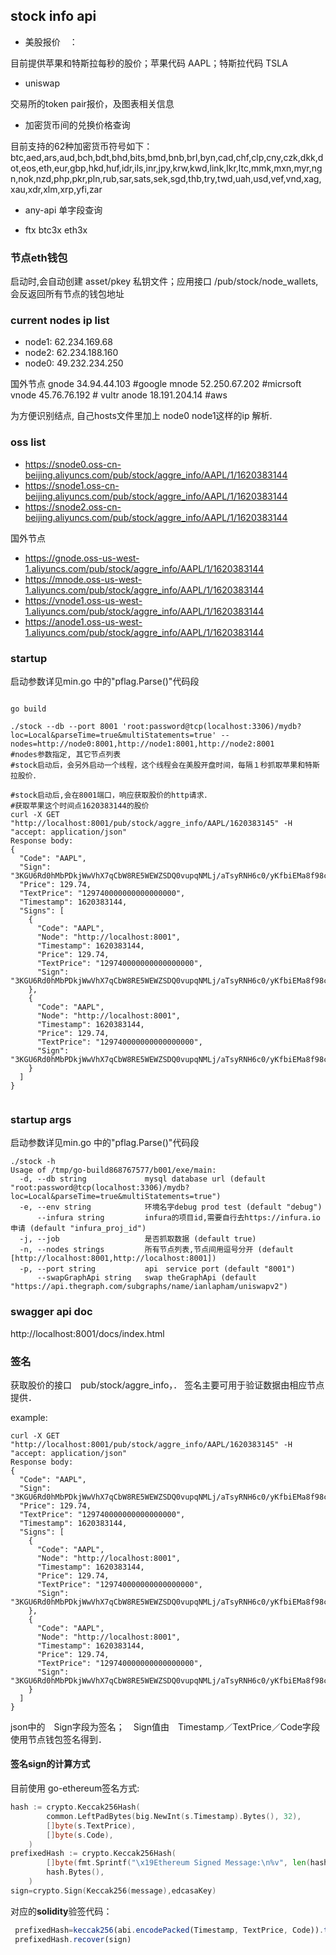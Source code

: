 
## stock info api
- 美股报价　：

目前提供苹果和特斯拉每秒的股价；苹果代码 AAPL；特斯拉代码 TSLA

- uniswap

交易所的token pair报价，及图表相关信息

- 加密货币间的兑换价格查询

目前支持的62种加密货币符号如下：btc,aed,ars,aud,bch,bdt,bhd,bits,bmd,bnb,brl,byn,cad,chf,clp,cny,czk,dkk,dot,eos,eth,eur,gbp,hkd,huf,idr,ils,inr,jpy,krw,kwd,link,lkr,ltc,mmk,mxn,myr,ngn,nok,nzd,php,pkr,pln,rub,sar,sats,sek,sgd,thb,try,twd,uah,usd,vef,vnd,xag,xau,xdr,xlm,xrp,yfi,zar

- any-api 单字段查询

- ftx btc3x eth3x

### 节点eth钱包
启动时,会自动创建 asset/pkey 私钥文件；应用接口 /pub/stock/node_wallets,会反返回所有节点的钱包地址


### current nodes ip list 
- node1: 62.234.169.68
- node2: 62.234.188.160 
- node0: 49.232.234.250

国外节点
gnode 34.94.44.103   #google
mnode 52.250.67.202  #micrsoft
vnode 45.76.76.192  # vultr
anode 18.191.204.14  #aws

为方便识别结点, 自己hosts文件里加上 node0 node1这样的ip 解析.
### oss list
- https://snode0.oss-cn-beijing.aliyuncs.com/pub/stock/aggre_info/AAPL/1/1620383144
- https://snode1.oss-cn-beijing.aliyuncs.com/pub/stock/aggre_info/AAPL/1/1620383144
- https://snode2.oss-cn-beijing.aliyuncs.com/pub/stock/aggre_info/AAPL/1/1620383144

国外节点
- https://gnode.oss-us-west-1.aliyuncs.com/pub/stock/aggre_info/AAPL/1/1620383144
- https://mnode.oss-us-west-1.aliyuncs.com/pub/stock/aggre_info/AAPL/1/1620383144
- https://vnode1.oss-us-west-1.aliyuncs.com/pub/stock/aggre_info/AAPL/1/1620383144
- https://anode1.oss-us-west-1.aliyuncs.com/pub/stock/aggre_info/AAPL/1/1620383144





### startup 
启动参数详见min.go 中的"pflag.Parse()"代码段
```shell script

go build 

./stock --db --port 8001 'root:password@tcp(localhost:3306)/mydb?loc=Local&parseTime=true&multiStatements=true' --nodes=http://node0:8001,http://node1:8001,http://node2:8001
#nodes参数指定, 其它节点列表
#stock启动后，会另外启动一个线程，这个线程会在美股开盘时间，每隔１秒抓取苹果和特斯拉股价．

#stock启动后,会在8001端口，响应获取股价的http请求．
#获取苹果这个时间点1620383144的股价
curl -X GET "http://localhost:8001/pub/stock/aggre_info/AAPL/1620383145" -H "accept: application/json"
Response body:
{
  "Code": "AAPL",
  "Sign": "3KGU6Rd0hMbPDkjWwVhX7qCbW8RE5WEWZSDQ0vupqNMLj/aTsyRNH6c0/yKfbiEMa8f98cGkUK1vyrR6AQrlNQE=",
  "Price": 129.74,
  "TextPrice": "129740000000000000000",
  "Timestamp": 1620383144,
  "Signs": [
    {
      "Code": "AAPL",
      "Node": "http://localhost:8001",
      "Timestamp": 1620383144,
      "Price": 129.74,
      "TextPrice": "129740000000000000000",
      "Sign": "3KGU6Rd0hMbPDkjWwVhX7qCbW8RE5WEWZSDQ0vupqNMLj/aTsyRNH6c0/yKfbiEMa8f98cGkUK1vyrR6AQrlNQE="
    },
    {
      "Code": "AAPL",
      "Node": "http://localhost:8001",
      "Timestamp": 1620383144,
      "Price": 129.74,
      "TextPrice": "129740000000000000000",
      "Sign": "3KGU6Rd0hMbPDkjWwVhX7qCbW8RE5WEWZSDQ0vupqNMLj/aTsyRNH6c0/yKfbiEMa8f98cGkUK1vyrR6AQrlNQE="
    }
  ]
}


```
### startup args
启动参数详见min.go 中的"pflag.Parse()"代码段

```shell script
./stock -h
Usage of /tmp/go-build868767577/b001/exe/main:
  -d, --db string             mysql database url (default "root:password@tcp(localhost:3306)/mydb?loc=Local&parseTime=true&multiStatements=true")
  -e, --env string            环境名字debug prod test (default "debug")
      --infura string         infura的项目id,需要自行去https://infura.io申请 (default "infura_proj_id")
  -j, --job                   是否抓取数据 (default true)
  -n, --nodes strings         所有节点列表,节点间用逗号分开 (default [http://localhost:8001,http://localhost:8001])
  -p, --port string           api　service port (default "8001")
      --swapGraphApi string   swap theGraphApi (default "https://api.thegraph.com/subgraphs/name/ianlapham/uniswapv2")
```

### swagger api doc
http://localhost:8001/docs/index.html


### 签名
获取股价的接口　pub/stock/aggre_info，．
签名主要可用于验证数据由相应节点提供．

example:
```shell script
curl -X GET "http://localhost:8001/pub/stock/aggre_info/AAPL/1620383145" -H "accept: application/json"
Response body:
{
  "Code": "AAPL",
  "Sign": "3KGU6Rd0hMbPDkjWwVhX7qCbW8RE5WEWZSDQ0vupqNMLj/aTsyRNH6c0/yKfbiEMa8f98cGkUK1vyrR6AQrlNQE=",
  "Price": 129.74,
  "TextPrice": "129740000000000000000",
  "Timestamp": 1620383144,
  "Signs": [
    {
      "Code": "AAPL",
      "Node": "http://localhost:8001",
      "Timestamp": 1620383144,
      "Price": 129.74,
      "TextPrice": "129740000000000000000",
      "Sign": "3KGU6Rd0hMbPDkjWwVhX7qCbW8RE5WEWZSDQ0vupqNMLj/aTsyRNH6c0/yKfbiEMa8f98cGkUK1vyrR6AQrlNQE="
    },
    {
      "Code": "AAPL",
      "Node": "http://localhost:8001",
      "Timestamp": 1620383144,
      "Price": 129.74,
      "TextPrice": "129740000000000000000",
      "Sign": "3KGU6Rd0hMbPDkjWwVhX7qCbW8RE5WEWZSDQ0vupqNMLj/aTsyRNH6c0/yKfbiEMa8f98cGkUK1vyrR6AQrlNQE="
    }
  ]
}
```
json中的　Sign字段为签名；　Sign值由　Timestamp／TextPrice／Code字段使用节点钱包签名得到．

#### 签名sign的计算方式
目前使用 go-ethereum签名方式:

```go
hash := crypto.Keccak256Hash(
		common.LeftPadBytes(big.NewInt(s.Timestamp).Bytes(), 32),
		[]byte(s.TextPrice),
		[]byte(s.Code),
	)
prefixedHash := crypto.Keccak256Hash(
        []byte(fmt.Sprintf("\x19Ethereum Signed Message:\n%v", len(hash))),
        hash.Bytes(),
    )
sign=crypto.Sign(Keccak256(message),edcasaKey)
```

对应的**solidity**验签代码：
```js
 prefixedHash=keccak256(abi.encodePacked(Timestamp, TextPrice, Code)).toEthSignedMessageHash()
 prefixedHash.recover(sign)
```






